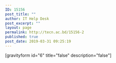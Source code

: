 ```yaml
---
ID: 15156
post_title: ""
author: IT Help Desk
post_excerpt: ""
layout: page
permalink: http://tecn.ac.bd/15156-2
published: true
post_date: 2019-03-31 09:25:19
---
```

<!-- wp:shortcode -->
[gravityform id="6" title="false" description="false"]
<!-- /wp:shortcode -->

<!-- wp:paragraph -->
<p></p>
<!-- /wp:paragraph -->